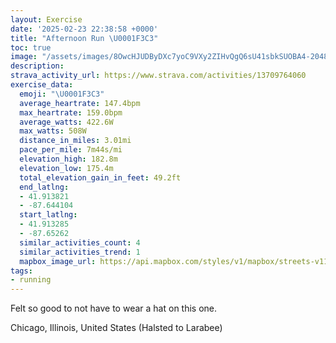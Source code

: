 ```yaml
---
layout: Exercise
date: '2025-02-23 22:38:58 +0000'
title: "Afternoon Run \U0001F3C3"
toc: true
image: "/assets/images/8OwcHJUDByDXc7yoC9VXy2ZIHvQgQ6sU41sbkSUOBA4-2048x1536.jpg.jpeg"
description:
strava_activity_url: https://www.strava.com/activities/13709764060
exercise_data:
  emoji: "\U0001F3C3"
  average_heartrate: 147.4bpm
  max_heartrate: 159.0bpm
  average_watts: 422.6W
  max_watts: 508W
  distance_in_miles: 3.01mi
  pace_per_mile: 7m44s/mi
  elevation_high: 182.8m
  elevation_low: 175.4m
  total_elevation_gain_in_feet: 49.2ft
  end_latlng:
  - 41.913821
  - -87.644104
  start_latlng:
  - 41.913285
  - -87.65262
  similar_activities_count: 4
  similar_activities_trend: 1
  mapbox_image_url: https://api.mapbox.com/styles/v1/mapbox/streets-v11/static/path-5+787af2-1.0(ehy~Flg~uOEoHD%7B%40Ac%40CWSB%40ACm%40%40_AAY%3FiAEu%40AkA%40w%40CyB%40iBG%7BB%3F%7BDCkAEG_BBEIB_AKaC%3FsCEiB%40k%40GmC%3FiCGs%40CiAKk%40Ay%40E%5DBoBD%7D%40GyBGwF%3FuBHgA%40y%40Ao%40Ms%40%3FGHQ%3Fg%40F%7D%40AaAIe%40GSMIQA%5B%40IBq%40%5Ce%40ZeAHa%40HKAEO%40k%40AeAIo%40Ag%40B%5BFKPMPU%5CeAfAu%40NOZk%40Le%40TqA%40YCqA%40_DEy%40Ik%40e%40oEFODe%40Xa%40%5E%5D%5Cg%40v%40%7DA%5Em%40V%5DbCkB%5E%5Dh%40q%40ZQb%40Ir%40%40n%40Fz%40Vf%40XTP%60AlAV%60%40Vh%40%5Cb%40DLFx%40OPD~%40Yb%40MH%5BHGFk%40~%40W%7C%40UdCy%40~FID%5BBODQMc%40CWBOLKP_%40pAYp%40Yn%40Ql%40Id%40BfAE%60ATh%40LjARdAD%5EHXDVA%40bAvBA%7CDFr%40C~%40AhCDnB%40%60DBfA%40rCAdBIn%40%40dC%40pCJv%40BlAAVI%5EAp%40%40h%40A%60BDh%40%40tC),pin-s-s+e5b22e(-87.65063,41.91379),pin-s-f+89ae00(-87.64311999999994,41.91289)/auto/800x800?access_token=pk.eyJ1Ijoiam9zaGJlY2ttYW4iLCJhIjoiY205eWR2aDd1MWZ6djJrbXc4a3M0bWZleiJ9.XiG9OWkNcZk2QzjJbxLB4A
tags:
- running
---
```


Felt so good to not have to wear a hat on this one.

Chicago, Illinois, United States (Halsted to Larabee)

